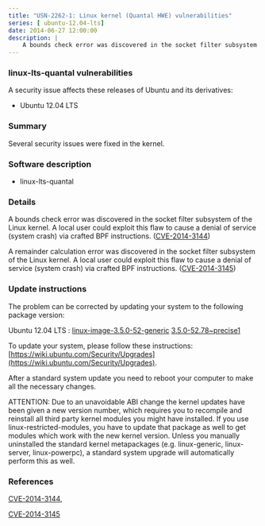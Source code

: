 ```yaml
---
title: "USN-2262-1: Linux kernel (Quantal HWE) vulnerabilities"
series: [ ubuntu-12.04-lts]
date: 2014-06-27 12:00:00
description: |
    A bounds check error was discovered in the socket filter subsystem of the Linux kernel. A local user could exploit this flaw to cause a denial of service (system crash) via crafted BPF instructions. ([CVE-2014-3144](http://people.ubuntu.com/~ubuntu-security/cve/CVE-2014-3144))
--- 
```

 
### linux-lts-quantal vulnerabilities

A security issue affects these releases of Ubuntu and its derivatives:

* Ubuntu 12.04 LTS

### Summary

Several security issues were fixed in the kernel. 

### Software description

* linux-lts-quantal 

### Details

A bounds check error was discovered in the socket filter subsystem of the Linux kernel. A local user could exploit this flaw to cause a denial of service (system crash) via crafted BPF instructions. ([CVE-2014-3144](http://people.ubuntu.com/~ubuntu-security/cve/CVE-2014-3144))

A remainder calculation error was discovered in the socket filter subsystem of the Linux kernel. A local user could exploit this flaw to cause a denial of service (system crash) via crafted BPF instructions. ([CVE-2014-3145](http://people.ubuntu.com/~ubuntu-security/cve/CVE-2014-3145)) 

### Update instructions

The problem can be corrected by updating your system to the following package version:

Ubuntu 12.04 LTS
 : [linux-image-3.5.0-52-generic](https://launchpad.net/ubuntu/+source/linux-lts-quantal) <span> [3.5.0-52.78~precise1](https://launchpad.net/ubuntu/+source/linux-lts-quantal/3.5.0-52.78~precise1) </span> 

To update your system, please follow these instructions: [https://wiki.ubuntu.com/Security/Upgrades](https://wiki.ubuntu.com/Security/Upgrades).

After a standard system update you need to reboot your computer to make all the necessary changes.

ATTENTION: Due to an unavoidable ABI change the kernel updates have been given a new version number, which requires you to recompile and reinstall all third party kernel modules you might have installed. If you use linux-restricted-modules, you have to update that package as well to get modules which work with the new kernel version. Unless you manually uninstalled the standard kernel metapackages (e.g. linux-generic, linux-server, linux-powerpc), a standard system upgrade will automatically perform this as well. 

### References

 [CVE-2014-3144](http://people.ubuntu.com/~ubuntu-security/cve/CVE-2014-3144), 

 [CVE-2014-3145](http://people.ubuntu.com/~ubuntu-security/cve/CVE-2014-3145)
 
